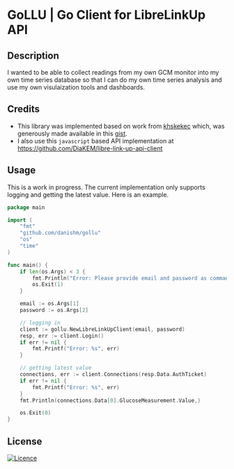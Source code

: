 GoLLU | Go Client for LibreLinkUp API
=====================================

Description
-----------
I wanted to be able to collect readings from my own GCM monitor into my own time series
database so that I can do my own time series analysis and use my own visulaization tools
and dashboards.

Credits
-------
 * This library was implemented based on work from [khskekec](https://gist.github.com/khskekec) which,
was generously made available in this [gist](https://gist.github.com/khskekec/6c13ba01b10d3018d816706a32ae8ab2).
 * I also use this `javascript` based API implementation at https://github.com/DiaKEM/libre-link-up-api-client

Usage
-----
This is a work in progress. The current implementation only supports logging and getting the latest value.
Here is an example.

```go
package main

import (
	"fmt"
	"github.com/danishm/gollu"
	"os"
	"time"
)

func main() {
	if len(os.Args) < 3 {
		fmt.Println("Error: Please provide email and password as command line parameters")
		os.Exit(1)
	}

	email := os.Args[1]
	password := os.Args[2]

	// logging in
	client := gollu.NewLibreLinkUpClient(email, password)
	resp, err := client.Login()
	if err != nil {
		fmt.Printf("Error: %s", err)
	}

	// getting latest value
	connections, err := client.Connections(resp.Data.AuthTicket)
	if err != nil {
		fmt.Printf("Error: %s", err)
	}
	fmt.Println(connections.Data[0].GlucoseMeasurement.Value,)

	os.Exit(0)
}
```

License
-------
[![Licence](https://img.shields.io/github/license/Ileriayo/markdown-badges?style=for-the-badge)](./LICENSE)